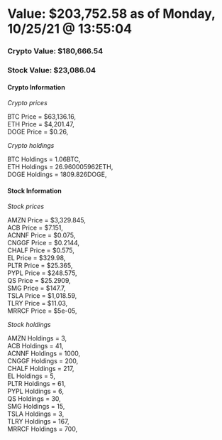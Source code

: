 # Value: $203,752.58 as of Monday, 10/25/21 @ 13:55:04 

### Crypto Value: $180,666.54

### Stock Value: $23,086.04

#### Crypto Information 
*Crypto prices* 

BTC Price = $63,136.16,  
ETH Price = $4,201.47,  
DOGE Price = $0.26,  


*Crypto holdings* 

BTC Holdings = 1.06BTC,  
ETH Holdings = 26.960005962ETH,  
DOGE Holdings = 1809.826DOGE,  


#### Stock Information 

*Stock prices* 

AMZN Price = $3,329.845,  
ACB Price = $7.151,  
ACNNF Price = $0.075,  
CNGGF Price = $0.2144,  
CHALF Price = $0.575,  
EL Price = $329.98,  
PLTR Price = $25.365,  
PYPL Price = $248.575,  
QS Price = $25.2909,  
SMG Price = $147.7,  
TSLA Price = $1,018.59,  
TLRY Price = $11.03,  
MRRCF Price = $5e-05,  


*Stock holdings* 

AMZN Holdings = 3,  
ACB Holdings = 41,  
ACNNF Holdings = 1000,  
CNGGF Holdings = 200,  
CHALF Holdings = 217,  
EL Holdings = 5,  
PLTR Holdings = 61,  
PYPL Holdings = 6,  
QS Holdings = 30,  
SMG Holdings = 15,  
TSLA Holdings = 3,  
TLRY Holdings = 167,  
MRRCF Holdings = 700,  


